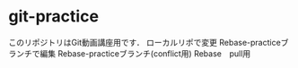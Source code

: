 # git-practice
このリポジトリはGit動画講座用です．
ローカルリポで変更
Rebase-practiceブランチで編集
Rebase-practiceブランチ(conflict用)
Rebase　pull用
